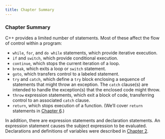 ```yaml
---
title: Chapter Summary
---
```


<h3 id="filepos1397254"><a id="filepos1397287"></a>Chapter Summary</h3>
<p>C++ provides a limited number of statements. Most of these affect the flow of control within a program:</p>
<ul><li><code>while</code>, <code>for</code>, and <code>do while</code> statements, which provide iterative execution.</li><li><code>if</code> and <code>switch</code>, which provide conditional execution.</li><li><code>continue</code>, which stops the current iteration of a loop.</li><li><code>break</code>, which exits a loop or <code>switch</code> statement.</li><li><code>goto</code>, which transfers control to a labeled statement.</li><li><code>try</code> and <code>catch</code>, which define a <code>try</code> block enclosing a sequence of statements that might throw an exception. The <code>catch</code> clause(s) are intended to handle the exception(s) that the enclosed code might throw.</li><li><code>throw</code> expression statements, which exit a block of code, transferring control to an associated <code>catch</code> clause.</li><li><code>return</code>, which stops execution of a function. (We’ll cover <code>return</code> statements in <a href="062-chapter_6._functions.html#filepos1412784">Chapter 6</a>.)</li></ul>

<p>In addition, there are expression statements and declaration statements. An expression statement causes the subject expression to be evaluated. Declarations and definitions of variables were described in <a href="020-chapter_2._variables_and_basic_types.html#filepos284544">Chapter 2</a>.</p>
